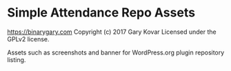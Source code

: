 # Simple Attendance Repo Assets #
https://binarygary.com
Copyright (c) 2017 Gary Kovar
Licensed under the GPLv2 license.

Assets such as screenshots and banner for WordPress.org plugin repository listing.